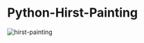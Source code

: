 # Python-Hirst-Painting
![hirst-painting](https://user-images.githubusercontent.com/68321745/104809996-8571a900-583d-11eb-8c81-be3fb6e7e168.gif)
